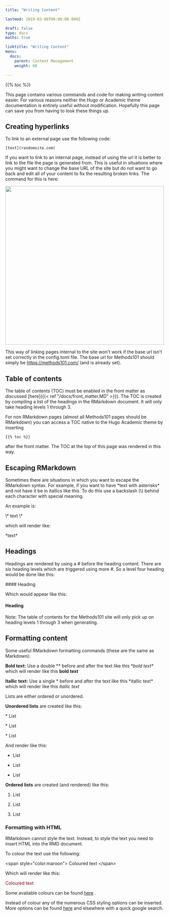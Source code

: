 ```yaml
---
title: "Writing Content"

lastmod: 2019-03-06T00:00:00.000Z

draft: false
type: docs
maths: true	

linktitle: "Writing Content"
menu:
  docs:
    parent: Content Management
    weight: 60

---
```


{{% toc %}}

This page contains various commands and code for making writing content easier. For various reasons neither the Hugo or Academic theme documentation is entirely useful without modification. Hopefully this page can save you from having to look these things up. 

## Creating hyperlinks

To link to an external page use the following code:

``` [text](randomsite.com) ```

If you want to link to an internal page, instead of using the url it is better to link to the file the page is generated from. This is useful in situations where you might want to change the base URL of the site but do not want to go back and edit all of your content to fix the resulting broken links. The command for this is here:

<img width='500' src='/img/writing_content_01.png'/>

This way of linking pages internal to the site won't work if the base url isn't set correctly in the config.toml file. The base url for Methods101 should simply be https://methods101.com/ (and is already set).  

## Table of contents

The table of contents (TOC) must be enabled in the front matter as discussed [here]({{< ref "/docs/front_matter.MD" >}}). The TOC is created by compiling a list of the headings in the RMarkdown document. It will only take heading levels 1 through 3.

For non RMarkdown pages (almost all Methods101 pages should be RMarkdown) you can access a TOC native to the Hugo Academic theme by inserting 

```{{% toc %}}```

 after the front matter. The TOC at the top of this page was rendered in this way. 

## Escaping RMarkdown

Sometimes there are situations in which you want to escape the RMarkdown syntax. For example, if you want to have \*text with asterisks\* and not have it be in itallics like *this*. To do this use a backslash (\\) behind each character with special meaning. 

An example is:

\\\* text \\\*

which will render like:

\*text\*

## Headings

Headings are rendered by using a # before the heading content. There are six heading levels which are triggered using more #. So a level four heading would be done like this:

\#### Heading

Which would appear like this:

#### Heading

Note: The table of contents for the Methods101 site will only pick up on heading levels 1 through 3 when generating.

## Formatting content

Some useful RMarkdown formatting commands (these are the same as Markdown):

**Bold text:** Use a double ** before and after the text like this \**bold text\** which will render like this **bold text**

**Itallic text:** Use a single * before and after the text like this \*itallic text\* which will render like this *itallic text*

Lists are either ordered or unordered. 

**Unordered lists** are created like this:

\* List

\* List

\* List

And render like this:

* List

* List

* List

**Ordered lists** are created (and rendered) like this:

1. List

2. List

3. List

### Formatting with HTML

RMarkdown cannot style the text. Instead, to style the text you need to insert HTML into the RMD document. 

To colour the text use the following:

\<span style="color:maroon"> Coloured text \</span> 

Which will render like this:

<span style="color:maroon"> Coloured text </span> 

Some available colours can be found [here](https://www.w3schools.com/colors/colors_names.asp) .

Instead of colour any of the numerous CSS styling options can be inserted. More options can be found [here](https://www.w3schools.com/css/css_text.asp) and elsewhere with a quick google search.
